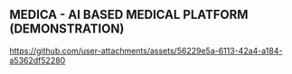 
## MEDICA - AI BASED MEDICAL PLATFORM (DEMONSTRATION)

https://github.com/user-attachments/assets/56229e5a-6113-42a4-a184-a5362df52280


